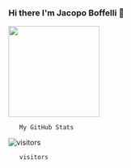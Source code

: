 ### Hi there I'm Jacopo Boffelli 👋

<!--
**Jacopo98/Jacopo98** is a ✨ _special_ ✨ repository because its `README.md` (this file) appears on your GitHub profile.

Here are some ideas to get you started:

- 🔭 I’m currently working on ...
- 🌱 I’m currently learning ...
- 👯 I’m looking to collaborate on ...
- 🤔 I’m looking for help with ...
- 💬 Ask me about ...
- 📫 How to reach me: ...
- 😄 Pronouns: ...
- ⚡ Fun fact: ...
-->

<img height="180em" src="https://github-readme-stats.vercel.app/api?username=Jacopo98&show_icons=true&hide_border=true&&count_private=true&include_all_commits=true" />

      

       My GitHub Stats
       
![visitors](https://visitor-badge.glitch.me/badge?page_id=page.id)

      

       visitors
